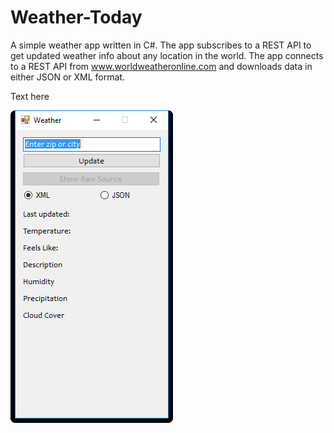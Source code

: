# Weather-Today
A simple weather app written in C#. The app subscribes to a REST API to get updated weather info about any location in the world. The app connects to a REST API from www.worldweatheronline.com and downloads data in either JSON or XML format. 


Text here

![ss1](ss1.png?raq=true)
